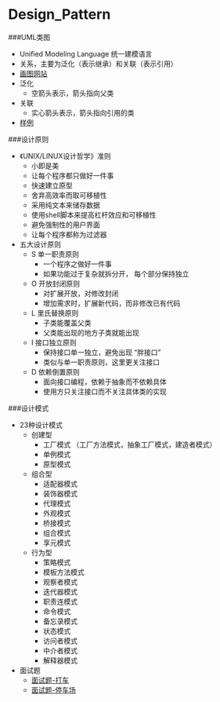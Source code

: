 # Design_Pattern

###UML类图
- Unified Modeling Language 统一建模语言
- 关系，主要为泛化（表示继承）和关联（表示引用）
- [画图网站](https://www.processon.com/ "画图网站")
- 泛化
    - 空箭头表示，箭头指向父类 
- 关联
    - 实心箭头表示，箭头指向引用的类
- [样例](https://www.processon.com/view/5fea864b7d9c087ce9a2f0a8 "样例")
    

###设计原则
- 《UNIX/LINUX设计哲学》准则
    - 小即是美
    - 让每个程序都只做好一件事
    - 快速建立原型
    - 舍弃高效率而取可移植性
    - 采用纯文本来储存数据
    - 使用shell脚本来提高杠杆效应和可移植性
    - 避免强制性的用户界面
    - 让每个程序都称为过滤器
- 五大设计原则
    - S 单一职责原则
        - 一个程序之做好一件事
        - 如果功能过于复杂就拆分开， 每个部分保持独立
    - O 开放封闭原则
        - 对扩展开放，对修改封闭
        - 增加需求时，扩展新代码，而非修改已有代码
    - L 里氏替换原则
        - 子类能覆盖父类
        - 父类能出现的地方子类就能出现
    - I 接口独立原则
        - 保持接口单一独立，避免出现 “胖接口”
        - 类似与单一职责原则，这里更关注接口
    - D 依赖倒置原则
        - 面向接口编程，依赖于抽象而不依赖具体
        - 使用方只关注接口而不关注具体类的实现

###设计模式
- 23种设计模式
    - 创建型
        - 工厂模式 （工厂方法模式，抽象工厂模式，建造者模式）
        - 单例模式
        - 原型模式
    - 组合型
        - 适配器模式
        - 装饰器模式
        - 代理模式
        - 外观模式
        - 桥接模式
        - 组合模式
        - 享元模式
    - 行为型
        - 策略模式
        - 模板方法模式
        - 观察者模式
        - 迭代器模式
        - 职责连模式
        - 命令模式
        - 备忘录模式
        - 状态模式
        - 访问者模式
        - 中介者模式
        - 解释器模式
- 面试题
    - [面试题-打车](https://www.processon.com/view/5fea864b7d9c087ce9a2f0a8 "简单")
    - [面试题-停车场](https://www.processon.com/view/5fea864b7d9c087ce9a2f0a8 "困难")